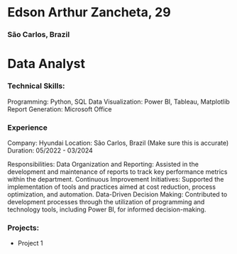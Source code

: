 # Edson Arthur Zancheta, 29

### São Carlos, Brazil

# Data Analyst


### Technical Skills:

Programming: Python, SQL
Data Visualization: Power BI, Tableau, Matplotlib
Report Generation: Microsoft Office

### Experience
Company: Hyundai
Location: São Carlos, Brazil (Make sure this is accurate)
Duration: 05/2022 - 03/2024

Responsibilities:
Data Organization and Reporting: Assisted in the development and maintenance of reports to track key performance metrics within the department.
Continuous Improvement Initiatives: Supported the implementation of tools and practices aimed at cost reduction, process optimization, and automation.
Data-Driven Decision Making: Contributed to development processes through the utilization of programming and technology tools, including Power BI, for informed decision-making.

### Projects:

- Project 1
